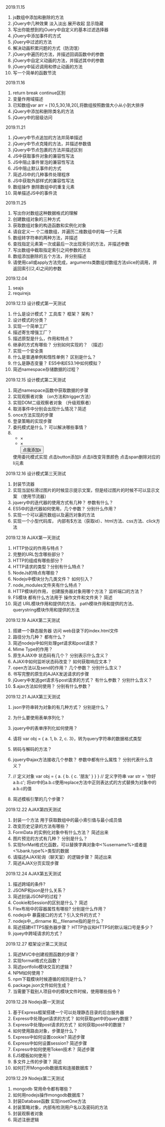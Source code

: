 2019.11.15
1. js数组中添加和删除的方法
2. jOuery中几种效果 淡入淡出 展开收起 显示隐藏
3. 写出你能想到的jOuery中自定义的基本过滤选择器
4. jOuery中添加事件的方式
5. j0uery中过滤的方法
6. 解决动画积累问题的方式（防流氓）
7. jOuery中遍历的方法，并描述回调函数中的参数
8. jOuery中自定义动画的方法，并描述其中的参数
9. jOuery中延迟调用和停止动画的方法
10. 写一个简单的函数节流

2019.11.16
1. return break continue区别
2. 变量作用域描述
3. 已知数组var arr = [10,5,30,18,20],将数组按照数值大小从小到大排序
4. jQuery中添加和删除类名的方法
5. jQuery中的层级访问

2019.11.21
1. jQuery中节点追加的方法并简单描述
2. jQuery中节点克隆的方法，并描述参数值
3. jQuery中节点包裹的方法并描述区别
4. JS中获取事件对象的兼容性写法
5. JS中阻止事件冒泡的兼容性写法
6. JS中阻止默认事件的方式
7. 简述JS中的几种事件处理程序
8. JS中获取外部样式的兼容性写法
9. 数组操作 删除数组中的重复元素
10. 简单描述JS中的事件流

2019.11.25
1. 写出你对数组这种数据格式的理解
2. 创建数组对象的三种方式
3. 获取数组对象的构造函数和实例化对象
4. 请自定义一 个二维数组，并遍历二维数组中的每一个元素
5. 数组转字符串的两种方法，并描述
6. 查找指定元素第一次或最后一次出现索引的方法，并描述参数
7. 写出数组中截取指定索引之间参数的方法
8. 数组添加删除的五个方法，并分别描述
9. 请使用call或apply方法完成，arguments类数组对数组方法slice的调用，并返回索引[2,4)之间的参数

2019.12.04
1. seajs
2. requirejs

2019.12.13 设计模式第一天测试
1. 什么是设计模式？ 工具库？ 框架？ 架构？
2. 设计模式的分类？
3. 实现一个简单工厂
4. 描述寄生增强工厂？
5. 描述原型是什么，作用和特点？
6. 继承的方式有哪些？ 分别如何实现的？ （描述）
7. 实现一个安全类
8. 什么是普通单例和惰性单例？ 区别是什么？
9. 什么是静态变量？ ES5中和ES3.1中如何模拟？
10. 简述namespace存储数据的过程？

2019.12.15 设计模式第二天测试
1. 简述namespace函数中获取数据的步骤
2. 实现观察者对象 （on方法和trigger方法）
3. 实现DOM二级观察者对象 （升级观察者）
4. 取消事件中分别会出现什么情况？简述
5. once方法实现的步骤
6. 登录策略的实现步骤
7. 委托模式是什么？ 可以解决哪些事情？
8. <ul>
	<li><span>&times;</span></li>
	<li><span>&times;</span></li>
	<button>点我添加li</button>
   </ul>
   使用委托模式实现 点击button添加li 点击li改变背景颜色  点击span删除对应的li元素

2019.12.16 设计模式第三天测试
1. 封装节流器
2. 实现当鼠标滑过图片的时候显示提示文案，但是经过图片的时候不可以显示文案 （使用节流器）
3. jquery中的迭代器的使用方式有几种？ 参数有什么？
4. ES5中的迭代器如何使用，几个参数？ 分别什么作用？
5. 实现一个可以遍历数组以及遍历对象的方法
6. 实现一个小型代码库， 内部有$方法（获取id）、html方法、css方法、click方法

2019.12.18 AJAX第一天测试
1. HTTP协议的作用与特点？
2. 完整的URL包含哪些部分？
3. HTTP的组成有哪些部分？
4. HTTP请求的类型？分别有什么特点？
5. NodeJs的特点有哪些？
6. Nodejs中模块分为几类文件？ 如何引入？
7. node_modules文件夹有什么特点？
8. HTTP模块的作用， 创建服务器对象用哪个方法？ 监听端口的方法？
9. FS模块  都有什么方法用于 操作文件和文件夹？ 简述
10. 简述 URL模块作用和提供的方法、 path模块作用和提供的方法、 querystring模块作用和提供的方法

2019.12.19 AJAX第二天测试
1. 搭建一个静态服务器 访问 web目录下的index.html文件
2. 路径分为几种？ 都有什么？
3. 简述nodejs中如何处理get请求和post请求？
4. Mime Type的作用？
5. 原生AJAX中 状态码有几个？ 分别表示什么含义？
6. AJAX中如何监听状态码改变？ 如何获取响应文本？
7. open方法以及send的作用？ 几个参数？ 分别什么含义？
8. 书写完整的原生的AJAX发送请求的步骤
9. jQuery中发送get请求与post请求的方式？ 有什么参数？ 分别什么含义？
10. $.ajax方法如何使用？ 分别有什么参数？

2019.12.21 AJAX第三天测试
1. json字符串转为对象的有几种方式？ 分别是什么？
2. 为什么要使用表单序列化？
3. jquery中的表单序列化如何使用？
4. 请将 var obj = { a. 1, b. 2, c. 3}，转为query字符串的数据格式类型
5. 转码与解码的方法？
6. jquery中ajax方法接收几个参数？ 参数中都有什么属性？ 分别代表什么含义？
7. // 定义对象
	var obj = {
		a. {
			b. {
				c. '朋友'
			}
		}
	}
	// 定义字符串
	var str = '你好a.b.c';
   将str中的a.b.c使用replace方法中正则表达式的方式替换为对象中的  a.b.c的值

8. 简述模板引擎的几个步骤？

2019.12.22 AJAX第四天测试
1. 封装一个方法 用于获取数组中的最小索引值与最小成员值
2. 改变历史记录的方法有哪些？
3. FormData 的实例化对象中有什么方法？ 简述出来
4. 图片预览的方式有几种？ 分别是什么？
5. 实现forMat格式化函数，可以替换字典对象中<%username%>或者是<%bank.type%>类型的数据
6. 请描述AJAX轮询（聊天室）的逻辑步骤？ 简述出来
7. 简述AJAX分页实现步骤

2019.12.24 AJAX第五天测试
1. 描述跨域的条件?
2. JSONP和json是什么关系？
3. 简述封装JSONP的过程？
4. Cookie和Session的区别是什么？ 简述
5. Flex布局中的容器属性有哪些? 分别是什么作用？
6. nodejs中 暴露接口的方式？引入文件的方式？
7. nodejs中__dirname 和__filename指的是什么？
8. 简述搭建HTTPS服务器步骤？ HTTP协议和HTTPS的默认端口号是多少？
9. jquey中跨域请求的方式？

2019.12.27 框架设计第二天测试
1. 简述MVC中创建视图函数的步骤？
2. 实现format格式化函数？
3. 简述portfolio模块交互的逻辑？
4. NPM如何使用？
5. npm下载模块时候遵循的规则是什么？
6. package.json文件如何生成？
7. 当需要下载别人项目中的模块文件时候，使用哪些指令？

2019.12.28 Nodejs第一天测试
1. 基于Express框架搭建一个可以处理静态目录的后台服务器
2. Express中处理get请求的方式？ 如何获取get中的query数据？
3. Express中处理post请求的方式？ 如何获取post中的数据？
4. 如何使用路由对象，步骤是什么？
5. Express中如何设置cookie? 简述步骤
6. Express中如何设置session? 简述步骤
7. Express中如何使用Token技术？ 简述步骤
8. EJS模板如何使用？
9. 多文件上传的步骤？ 简述
10. 如何打开Mongodb数据库和连接数据库？

2019.12.29 Nodejs第二天测试
1. mongodb 常用命令都有哪些？
2. 如何用nodejs操作mongodb数据库？
3. 封装Database函数 实现insetOne方法
4. 封装策略对象，内部有检测用户名以及密码的方法
5. 封装观察者对象
6. 简述注册逻辑
